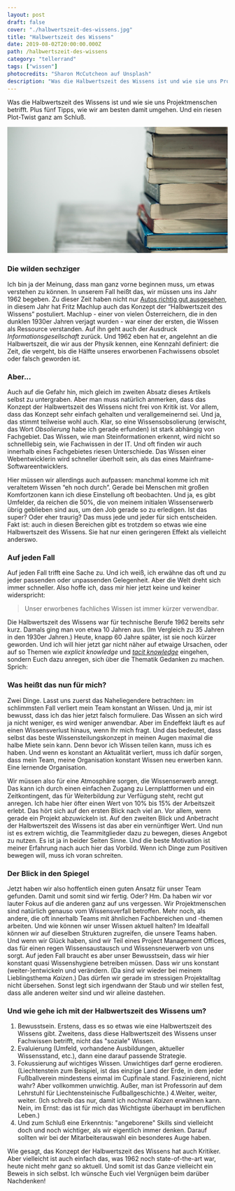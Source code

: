 ```yaml
---
layout: post
draft: false
cover: "./halbwertszeit-des-wissens.jpg"
title: "Halbwertszeit des Wissens"
date: 2019-08-02T20:00:00.000Z
path: /halbwertszeit-des-wissens
category: "tellerrand"
tags: ["wissen"]
photocredits: "Sharon McCutcheon auf Unsplash"
description: "Was die Halbwertszeit des Wissens ist und wie sie uns Projektmenschen betrifft. Plus fünf Tipps, wie wir am besten damit umgehen. Und ein riesen Plot-Twist ganz am Schluß."
---
```


Was die Halbwertszeit des Wissens ist und wie sie uns Projektmenschen betrifft. Plus fünf Tipps, wie wir am besten damit umgehen. Und ein riesen Plot-Twist ganz am Schluß.

![Halbwertszeit des Wissens](./halbwertszeit-des-wissens.jpg)

### Die wilden sechziger 

Ich bin ja der Meinung, dass man ganz vorne beginnen muss, um etwas verstehen zu können. In unserem Fall heißt das, wir müssen uns ins Jahr 1962 begeben. Zu dieser Zeit haben nicht nur [Autos richtig gut ausgesehen](https://en.wikipedia.org/wiki/Category:Cars_introduced_in_1962), in diesem Jahr hat Fritz Machlup auch das Konzept der “Halbwertszeit des Wissens” postuliert. Machlup - einer von vielen Österreichern, die in den dunklen 1930er Jahren verjagt wurden - war einer der ersten, die Wissen als Ressource verstanden. Auf ihn geht auch der Ausdruck _Informationsgesellschaft_ zurück. Und 1962 eben hat er, angelehnt an die Halbwertszeit, die wir aus der Physik kennen, eine Kennzahl definiert: die Zeit, die vergeht, bis die Hälfte unseres erworbenen Fachwissens obsolet oder falsch geworden ist.

### Aber...

Auch auf die Gefahr hin, mich gleich im zweiten Absatz dieses Artikels selbst zu untergraben. Aber man muss natürlich anmerken, dass das Konzept der Halbwertszeit des Wissens nicht frei von Kritik ist. Vor allem, dass das Konzept sehr einfach gehalten und verallgemeinernd sei. Und ja, das stimmt teilweise wohl auch. Klar, so eine Wissensobsolierung (erwischt, das Wort _Obsolierung_ habe ich gerade erfunden) ist stark abhängig von Fachgebiet. Das Wissen, wie man Steinformationen erkennt, wird nicht so schnelllebig sein, wie Fachwissen in der IT. Und oft finden wir auch innerhalb eines Fachgebietes riesen Unterschiede. Das Wissen einer Webentwicklerin wird schneller überholt sein, als das eines Mainframe-Softwareentwicklers.

Hier müssen wir allerdings auch aufpassen: manchmal komme ich mit veraltetem Wissen “eh noch durch”. Gerade bei Menschen mit großen Komfortzonen kann ich diese Einstellung oft beobachten. Und ja, es gibt Umfelder, da reichen die 50%, die von meinem initialen Wissenserwerb übrig geblieben sind aus, um den Job gerade so zu erledigen. Ist das super? Oder eher traurig? Das muss jede und jeder für sich entscheiden. Fakt ist: auch in diesen Bereichen gibt es trotzdem so etwas wie eine Halbwertszeit des Wissens. Sie hat nur einen geringeren Effekt als vielleicht anderswo.

### Auf jeden Fall

Auf jeden Fall trifft eine Sache zu. Und ich weiß, ich erwähne das oft und zu jeder passenden oder unpassenden Gelegenheit. Aber die Welt dreht sich immer schneller. Also hoffe ich, dass mir hier jetzt keine und keiner widerspricht: 

> Unser erworbenes fachliches Wissen ist immer kürzer verwendbar.

Die Halbwertszeit des Wissens war für technische Berufe 1962 bereits sehr kurz. Damals ging man von etwa 10 Jahren aus. (Im Vergleich zu 35 Jahren in den 1930er Jahren.) Heute, knapp 60 Jahre später, ist sie noch kürzer geworden. Und ich will hier jetzt gar nicht näher auf etwaige Ursachen, oder auf so Themen wie _explicit knowledge_ und [_tacit knowledge_](https://www.projektmanagementblog.de/warum-wir-nicht-richtig-kommunizieren#tacit-knowledge) eingehen, sondern Euch dazu anregen, sich über die Thematik Gedanken zu machen. Sprich:

### Was heißt das nun für mich?

Zwei Dinge. Lasst uns zuerst das Naheliegendere betrachten: im schlimmsten Fall verliert mein Team konstant an Wissen. Und ja, mir ist bewusst, dass ich das hier jetzt falsch formuliere. Das Wissen an sich wird ja nicht weniger, es wird weniger anwendbar. Aber im Endeffekt läuft es auf einen Wissensverlust hinaus, wenn Ihr mich fragt. Und das bedeutet, dass selbst das beste Wissensteilungskonzept in meinen Augen maximal die halbe Miete sein kann. Denn bevor ich Wissen teilen kann, muss ich es haben. Und wenn es konstant an Aktualität verliert, muss ich dafür sorgen, dass mein Team, meine Organisation konstant Wissen neu erwerben kann. Eine lernende Organisation.

Wir müssen also für eine Atmosphäre sorgen, die Wissenserwerb anregt. Das kann ich durch einen einfachen Zugang zu Lernplattformen und ein Zeitkontingent, das für Weiterbildung zur Verfügung steht, recht gut anregen. Ich habe hier öfter einen Wert von 10% bis 15% der Arbeitszeit erlebt. Das hört sich auf den ersten Blick nach viel an. Vor allem, wenn gerade ein Projekt abzuwickeln ist. Auf den zweiten Blick und Anbetracht der Halbwertszeit des Wissens ist das aber ein vernünftiger Wert. Und nun ist es extrem wichtig, die Teammitglieder dazu zu bewegen, dieses Angebot zu nutzen. Es ist ja in beider Seiten Sinne. Und die beste Motivation ist meiner Erfahrung nach auch hier das Vorbild. Wenn ich Dinge zum Positiven bewegen will, muss ich voran schreiten.

### Der Blick in den Spiegel

Jetzt haben wir also hoffentlich einen guten Ansatz für unser Team gefunden. Damit und somit sind wir fertig. Oder? Hm. Da haben wir vor lauter Fokus auf die anderen ganz auf uns vergessen. Wir Projektmenschen sind natürlich genauso vom Wissensverfall betroffen. Mehr noch, als andere, die oft innerhalb Teams mit ähnlichen Fachbereichen und -themen arbeiten. Und wie können wir unser Wissen aktuell halten? Im Idealfall können wir auf dieselben Strukturen zugreifen, die unsere Teams haben. Und wenn wir Glück haben, sind wir Teil eines Project Management Offices, das für einen regen Wissensaustausch und Wissensneuerwerb von uns sorgt. Auf jeden Fall braucht es aber unser Bewusstsein, dass wir hier konstant quasi Wissenshygiene betreiben müssen. Dass wir uns konstant (weiter-)entwickeln und verändern. (Da sind wir wieder bei meinem Lieblingsthema _Kaizen_.) Das dürfen wir gerade im stressigen Projektalltag nicht übersehen. Sonst legt sich irgendwann der Staub und wir stellen fest, dass alle anderen weiter sind und wir alleine dastehen.

### Und wie gehe ich mit der Halbwertszeit des Wissens um?

1. Bewusstsein. Erstens, dass es so etwas wie eine Halbwertszeit des Wissens gibt. Zweitens, dass diese Halbwertszeit des Wissens unser Fachwissen betrifft, nicht das "soziale" Wissen.
2. Evaluierung (Umfeld, vorhandene Ausbildungen, aktueller Wissensstand, etc.), dann eine darauf passende Strategie.
3. Fokussierung auf wichtiges Wissen. Unwichtiges darf gerne erodieren. (Liechtenstein zum Beispiel, ist das einzige Land der Erde, in dem jeder Fußballverein mindestens einmal im Cupfinale stand. Faszinierend, nicht wahr? Aber vollkommen unwichtig. Außer, man ist Professorin auf dem Lehrstuhl für Liechtensteinische Fußballgeschichte.)
4.Weiter, weiter, weiter. (Ich schreib das nur, damit ich nochmal _Kaizen_ erwähnen kann. Nein, im Ernst: das ist für mich das Wichtigste überhaupt im beruflichen Leben.)
5. Und zum Schluß eine Erkenntnis: "angeborene" Skills sind vielleicht doch und noch wichtiger, als wir eigentlich immer denken. Darauf sollten wir bei der Mitarbeiterauswahl ein besonderes Auge haben.

Wie gesagt, das Konzept der Halbwertszeit des Wissens hat auch Kritiker. Aber vielleicht ist auch einfach das, was 1962 noch state-of-the-art war, heute nicht mehr ganz so aktuell. Und somit ist das Ganze vielleicht ein Beweis in sich selbst. Ich wünsche Euch viel Vergnügen beim darüber Nachdenken!
